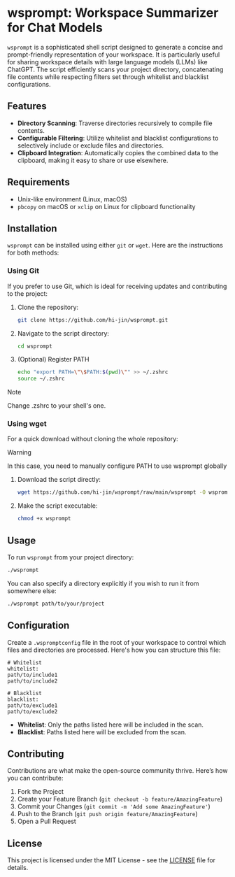 # wsprompt: Workspace Summarizer for Chat Models

`wsprompt` is a sophisticated shell script designed to generate a concise and prompt-friendly representation of your workspace. It is particularly useful for sharing workspace details with large language models (LLMs) like ChatGPT. The script efficiently scans your project directory, concatenating file contents while respecting filters set through whitelist and blacklist configurations.

## Features

- **Directory Scanning**: Traverse directories recursively to compile file contents.
- **Configurable Filtering**: Utilize whitelist and blacklist configurations to selectively include or exclude files and directories.
- **Clipboard Integration**: Automatically copies the combined data to the clipboard, making it easy to share or use elsewhere.

## Requirements

- Unix-like environment (Linux, macOS)
- `pbcopy` on macOS or `xclip` on Linux for clipboard functionality

## Installation

`wsprompt` can be installed using either `git` or `wget`. Here are the instructions for both methods:

### Using Git

If you prefer to use Git, which is ideal for receiving updates and contributing to the project:

1. Clone the repository:
   ```bash
   git clone https://github.com/hi-jin/wsprompt.git
   ```
2. Navigate to the script directory:
   ```bash
   cd wsprompt
   ```
3. (Optional) Register PATH
   ```bash
   echo "export PATH=\"\$PATH:$(pwd)\"" >> ~/.zshrc
   source ~/.zshrc
   ```
> [!Note]
> Change .zshrc to your shell's one.

### Using wget

For a quick download without cloning the whole repository:

> [!Warning]
> In this case, you need to manually configure PATH to use wsprompt globally

1. Download the script directly:
   ```bash
   wget https://github.com/hi-jin/wsprompt/raw/main/wsprompt -O wsprompt
   ```
2. Make the script executable:
   ```bash
   chmod +x wsprompt
   ```

## Usage

To run `wsprompt` from your project directory:
```bash
./wsprompt
```
You can also specify a directory explicitly if you wish to run it from somewhere else:
```bash
./wsprompt path/to/your/project
```

## Configuration

Create a `.wspromptconfig` file in the root of your workspace to control which files and directories are processed. Here's how you can structure this file:

```plaintext
# Whitelist
whitelist:
path/to/include1
path/to/include2

# Blacklist
blacklist:
path/to/exclude1
path/to/exclude2
```

- **Whitelist**: Only the paths listed here will be included in the scan.
- **Blacklist**: Paths listed here will be excluded from the scan.

## Contributing

Contributions are what make the open-source community thrive. Here’s how you can contribute:

1. Fork the Project
2. Create your Feature Branch (`git checkout -b feature/AmazingFeature`)
3. Commit your Changes (`git commit -m 'Add some AmazingFeature'`)
4. Push to the Branch (`git push origin feature/AmazingFeature`)
5. Open a Pull Request

## License

This project is licensed under the MIT License - see the [LICENSE](LICENSE) file for details.
